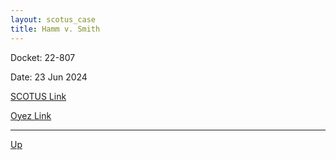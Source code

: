 ```yaml
---
layout: scotus_case
title: Hamm v. Smith
---
```


Docket: 22-807

Date: 23 Jun 2024

[SCOTUS Link](https://www.supremecourt.gov/opinions/23pdf/602us1r24_j4ek.pdf)

[Oyez Link](https://www.oyez.org/cases/2024/22-807)

---

[Up](./README.md)